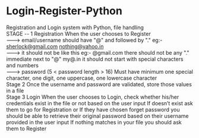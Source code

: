 # Login-Register-Python
Registration and Login system with Python, file handling  
STAGE -- 1  Registration  When the user chooses to Register  
      ---> email/username should have "@" and followed by "."       eg:- sherlock@gmail.com             nothing@yahoo.in  
      ---> it should not be like this         eg:- @gmail.com             there should not be any "." immediate next to "@"             my@.in             it should not start with special characters and numbers  
      ---> password (5 &lt; password length > 16)               Must have minimum one special character,               one digit,               one uppercase,                one lowercase character   
   Stage 2    Once the username and password are validated, store those values in a file      
   Stage 3 Login  When the user chooses to Login, check whether his/her credentials exist in the file or not based on the user input  If doesn’t exist ask them to go for Registration or  If they have chosen forget password you should be able to retrieve their original password based on their username provided in the user input If nothing matches in your file you should ask them to Register
